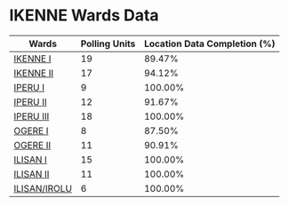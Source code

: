 
# IKENNE Wards Data

| Wards | Polling Units | Location Data Completion (%) |
| ---- | ----- | ------- |
| [IKENNE  I](./wards/17395-ikenne-i) | 19 | 89.47% |
| [IKENNE  II](./wards/17396-ikenne-ii) | 17 | 94.12% |
| [IPERU  I](./wards/17397-iperu-i) | 9 | 100.00% |
| [IPERU  II](./wards/17398-iperu-ii) | 12 | 91.67% |
| [IPERU  III](./wards/17399-iperu-iii) | 18 | 100.00% |
| [OGERE  I](./wards/17400-ogere-i) | 8 | 87.50% |
| [OGERE  II](./wards/17401-ogere-ii) | 11 | 90.91% |
| [ILISAN  I](./wards/17402-ilisan-i) | 15 | 100.00% |
| [ILISAN  II](./wards/17403-ilisan-ii) | 11 | 100.00% |
| [ILISAN/IROLU](./wards/17404-ilisan/irolu) | 6 | 100.00% |




